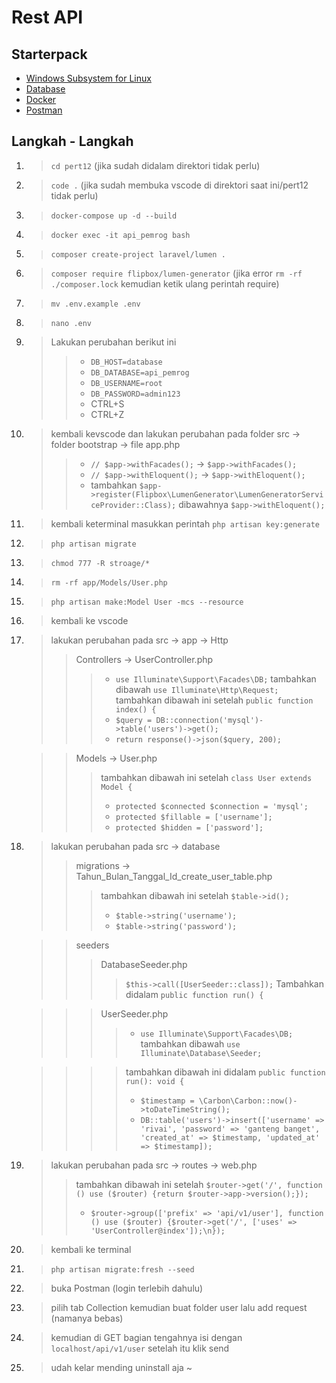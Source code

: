 # Rest API

## Starterpack
- [Windows Subsystem for Linux](https://www.microsoft.com/store/productId/9PDXGNCFSCZV)
- [Database](https://github.com/teamanubot/bhs_pemrograman/tree/main/pert12)
- [Docker](https://www.docker.com/products/docker-desktop)
- [Postman](https://www.postman.com/downloads)


## Langkah - Langkah
1. > `cd pert12` (jika sudah didalam direktori tidak perlu)
2. > `code .` (jika sudah membuka vscode di direktori saat ini/pert12 tidak perlu)
3. > `docker-compose up -d --build`
4. > `docker exec -it api_pemrog bash`
5. > `composer create-project laravel/lumen .`
6. > `composer require flipbox/lumen-generator` (jika error `rm -rf ./composer.lock` kemudian ketik ulang perintah require)
7. > `mv .env.example .env`
8. > `nano .env`
9. > Lakukan perubahan berikut ini
   >> - `DB_HOST=database`
   >> - `DB_DATABASE=api_pemrog`
   >> - `DB_USERNAME=root`
   >> - `DB_PASSWORD=admin123`
   >> - CTRL+S
   >> - CTRL+Z
10. > kembali kevscode dan lakukan perubahan pada folder src -> folder bootstrap -> file app.php
    >> - `// $app->withFacades();` -> `$app->withFacades();`
    >> - `// $app->withEloquent();` -> `$app->withEloquent();`
    >> - tambahkan `$app->register(Flipbox\LumenGenerator\LumenGeneratorServiceProvider::Class);` dibawahnya `$app->withEloquent();`
11. > kembali keterminal masukkan perintah `php artisan key:generate`
12. > `php artisan migrate`
13. > `chmod 777 -R stroage/*`
14. > `rm -rf app/Models/User.php`
15. > `php artisan make:Model User -mcs --resource`
16. > kembali ke vscode
17. > lakukan perubahan pada src -> app -> Http
    >> Controllers -> UserController.php
    >>> - `use Illuminate\Support\Facades\DB;` tambahkan dibawah `use Illuminate\Http\Request;`<br>
    >>> tambahkan dibawah ini setelah `public function index() {`
    >>> - `$query = DB::connection('mysql')->table('users')->get();`
    >>> - `return response()->json($query, 200);`
    
    >> Models -> User.php
    >>> tambahkan dibawah ini setelah `class User extends Model {`
    >>> - `protected $connected $connection = 'mysql';`
    >>> - `protected $fillable = ['username'];`
    >>> - `protected $hidden = ['password'];`
18. > lakukan perubahan pada src -> database
    >> migrations -> Tahun_Bulan_Tanggal_Id_create_user_table.php
    >>> tambahkan dibawah ini setelah `$table->id();`
    >>> - `$table->string('username');`
    >>> - `$table->string('password');`<br>
    
    >> seeders<br>
    >>> DatabaseSeeder.php<br>
    >>>> `$this->call([UserSeeder::class]);` Tambahkan didalam `public function run() {`<br>

    >>> UserSeeder.php<br>
    >>>> - `use Illuminate\Support\Facades\DB;` tambahkan dibawah `use Illuminate\Database\Seeder;`<br>

    >>>> tambahkan dibawah ini didalam `public function run(): void {`
    >>>> - `$timestamp = \Carbon\Carbon::now()->toDateTimeString();`
    >>>> - `DB::table('users')->insert(['username' => 'rivai', 'password' => 'ganteng banget', 'created_at' => $timestamp, 'updated_at' => $timestamp]);`
19. > lakukan perubahan pada src -> routes -> web.php
    >> tambahkan dibawah ini setelah `$router->get('/', function () use ($router) {return $router->app->version();});`
    >> - `$router->group(['prefix' => 'api/v1/user'], function () use ($router) {$router->get('/', ['uses' => 'UserController@index']);\n});`
20. > kembali ke terminal
21. > `php artisan migrate:fresh --seed`
22. > buka Postman (login terlebih dahulu)
23. > pilih tab Collection kemudian buat folder user lalu add request (namanya bebas)
24. > kemudian di GET bagian tengahnya isi dengan `localhost/api/v1/user` setelah itu klik send
25. > udah kelar mending uninstall aja ~